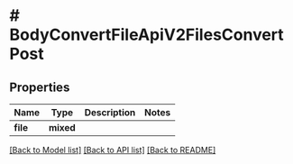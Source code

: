 # # BodyConvertFileApiV2FilesConvertPost

## Properties

Name | Type | Description | Notes
------------ | ------------- | ------------- | -------------
**file** | **mixed** |  |

[[Back to Model list]](../../README.md#models) [[Back to API list]](../../README.md#endpoints) [[Back to README]](../../README.md)
